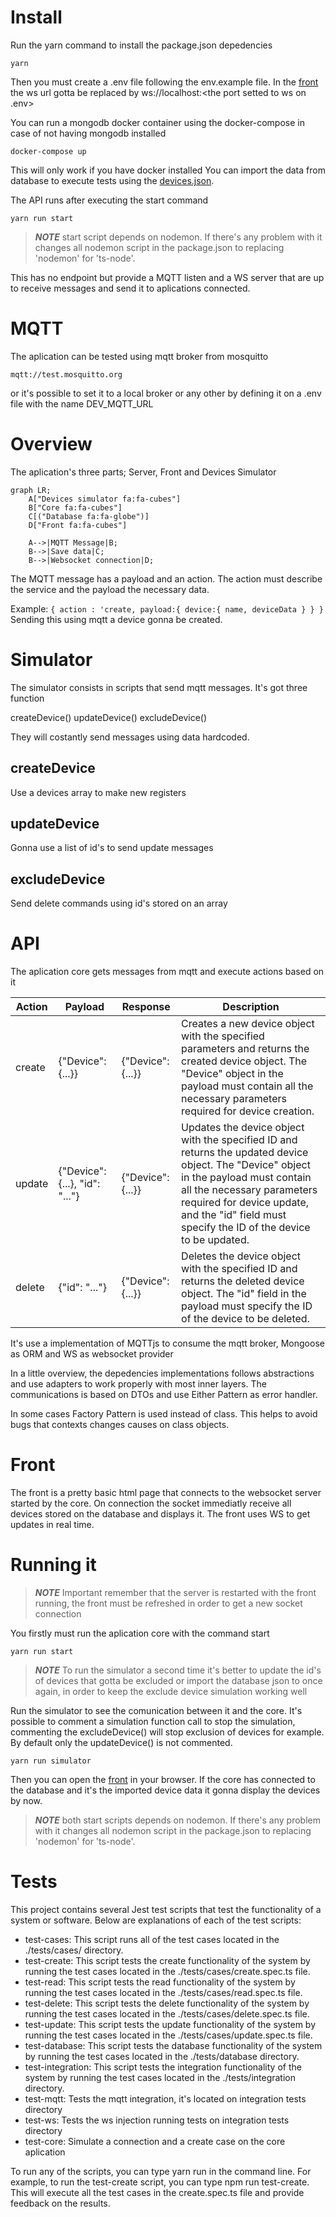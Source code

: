 # Install

Run the yarn command to install the package.json depedencies

`yarn`

Then you must create a .env file following the env.example file.
In the [front](front/index.html) the ws url gotta be replaced by ws://localhost:<the port setted to ws on .env> 

You can run a mongodb docker container using the docker-compose in case of not having mongodb installed

`docker-compose up`

This will only work if you have docker installed
You can import the data from database to execute tests using the [devices.json](dbExport/devices.json).

The API runs after executing the start command

`yarn run start`

> **_NOTE_** start script depends on nodemon. If there's any problem with it changes all nodemon script in the package.json to replacing 'nodemon' for 'ts-node'.

This has no endpoint but provide a MQTT listen and a WS server that are up to receive messages and send it to aplications connected.

# MQTT

The aplication can be tested using mqtt broker from mosquitto

`mqtt://test.mosquitto.org`

or it's possible to set it to a local broker or any other by defining it on a .env file with the name DEV_MQTT_URL

# Overview

The aplication's three parts; Server, Front and Devices Simulator

```mermaid
graph LR;
    A["Devices simulator fa:fa-cubes"]
    B["Core fa:fa-cubes"]
    C[("Database fa:fa-globe")]
    D["Front fa:fa-cubes"]

    A-->|MQTT Message|B;
    B-->|Save data|C;
    B-->|Websocket connection|D;
```
The MQTT message has a payload and an action. The action must describe the service and the payload the necessary data.

Example:
`
{
    action : 'create,
    payload:{
        device:{
            name,
            deviceData
        }
    }
}
`
Sending this using mqtt a device gonna be created.

# Simulator

The simulator consists in scripts that send mqtt messages. It's got three function

createDevice()
updateDevice()
excludeDevice()

They will costantly send messages using data hardcoded.

## createDevice

Use a devices array to make new registers

## updateDevice 

Gonna use a list of id's to send update messages

## excludeDevice

Send delete commands using id's stored on an array

# API

The aplication core gets messages from mqtt and execute actions based on it

| **Action** | **Payload** | **Response** | **Description** |
| --- | --- | --- | --- |
| create | {"Device": {...}} | {"Device": {...}} | Creates a new device object with the specified parameters and returns the created device object. The "Device" object in the payload must contain all the necessary parameters required for device creation. |
| update | {"Device": {...}, "id": "..."} | {"Device": {...}} | Updates the device object with the specified ID and returns the updated device object. The "Device" object in the payload must contain all the necessary parameters required for device update, and the "id" field must specify the ID of the device to be updated. |
| delete | {"id": "..."} | {"Device": {...}} | Deletes the device object with the specified ID and returns the deleted device object. The "id" field in the payload must specify the ID of the device to be deleted. |

It's use a implementation of MQTTjs to consume the mqtt broker, Mongoose as ORM and WS as websocket provider

In a little overview, the depedencies implementations follows abstractions and use adapters to work properly with most inner layers. The communications is based on DTOs and use Either Pattern as error handler.

In some cases Factory Pattern is used instead of class. This helps to avoid bugs that contexts changes causes on class objects.

# Front

The front is a pretty basic html page that connects to the websocket server started by the core. On connection the socket immediatly receive all devices stored on the database and displays it. The front uses WS to get updates in real time.

# Running it

> **_NOTE_** Important remember that the server is restarted with the front running, the front must be refreshed in order to get a new socket connection

You firstly must run the aplication core with the command start

`yarn run start`

> **_NOTE_** To run the simulator a second time it's better to update the id's of devices that gotta be excluded or import the database json to once again, in order to keep the exclude device simulation working well

Run the simulator to see the comunication between it and the core.
It's possible to comment a simulation function call to stop the simulation, commenting the excludeDevice() will stop exclusion of devices for example. By default only the updateDevice() is not commented.

`yarn run simulator`

Then you can open the [front](front) in your browser. If the core has connected to the database and it's the imported device data it gonna display the devices by now.

> **_NOTE_** both start scripts depends on nodemon. If there's any problem with it changes all nodemon script in the package.json to replacing 'nodemon' for 'ts-node'.


# Tests
This project contains several Jest test scripts that test the functionality of a system or software. Below are explanations of each of the test scripts:

* test-cases: This script runs all of the test cases located in the ./tests/cases/ directory.
* test-create: This script tests the create functionality of the system by running the test cases located in the ./tests/cases/create.spec.ts file.
* test-read: This script tests the read functionality of the system by running the test cases located in the ./tests/cases/read.spec.ts file.
* test-delete: This script tests the delete functionality of the system by running the test cases located in the ./tests/cases/delete.spec.ts file.
* test-update: This script tests the update functionality of the system by running the test cases located in the ./tests/cases/update.spec.ts file.
* test-database: This script tests the database functionality of the system by running the test cases located in the ./tests/database directory.
* test-integration: This script tests the integration functionality of the system by running the test cases located in the ./tests/integration directory.
* test-mqtt: Tests the mqtt integration, it's located on integration tests directory
* test-ws: Tests the ws injection running tests on integration tests directory
* test-core: Simulate a connection and a create case on the core aplication

To run any of the scripts, you can type yarn run <script-name> in the command line. For example, to run the test-create script, you can type npm run test-create. This will execute all the test cases in the create.spec.ts file and provide feedback on the results.
